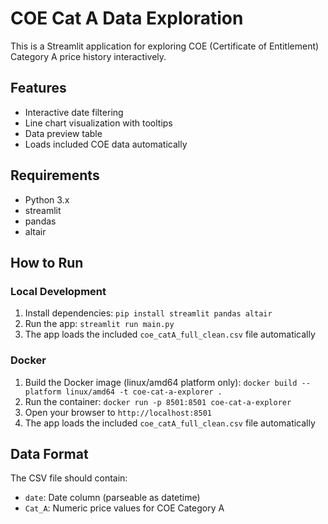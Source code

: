 # COE Cat A Data Exploration

This is a Streamlit application for exploring COE (Certificate of Entitlement) Category A price history interactively.

## Features

- Interactive date filtering
- Line chart visualization with tooltips
- Data preview table
- Loads included COE data automatically

## Requirements

- Python 3.x
- streamlit
- pandas
- altair

## How to Run

### Local Development

1. Install dependencies: `pip install streamlit pandas altair`
2. Run the app: `streamlit run main.py`
3. The app loads the included `coe_catA_full_clean.csv` file automatically

### Docker

1. Build the Docker image (linux/amd64 platform only): `docker build --platform linux/amd64 -t coe-cat-a-explorer .`
2. Run the container: `docker run -p 8501:8501 coe-cat-a-explorer`
3. Open your browser to `http://localhost:8501`
4. The app loads the included `coe_catA_full_clean.csv` file automatically

## Data Format

The CSV file should contain:

- `date`: Date column (parseable as datetime)
- `Cat_A`: Numeric price values for COE Category A
